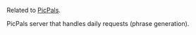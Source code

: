 Related to [PicPals](https://github.com/gitgargamel6/PicPals).  

PicPals server that handles daily requests (phrase generation).
